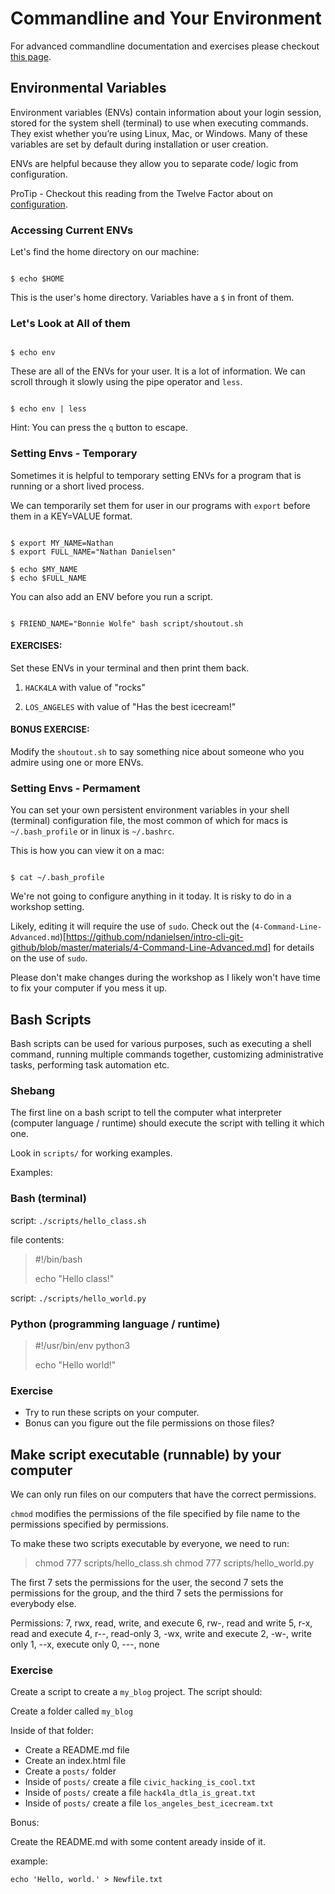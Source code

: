 # Commandline and Your Environment

For advanced commandline documentation and exercises please checkout [this page](
https://github.com/ndanielsen/intro-cli-git-github/blob/master/materials/4-Command-Line-Advanced.md).



## Environmental Variables

Environment variables (ENVs) contain information about your login session, stored for the system shell (terminal) to use when executing commands. They exist whether you’re using Linux, Mac, or Windows. Many of these variables are set by default during installation or user creation.

ENVs are helpful because they allow you to separate code/ logic from configuration. 

ProTip - Checkout this reading from the Twelve Factor about on [configuration](https://12factor.net/config).


### Accessing Current ENVs

Let's find the home directory on our machine:

```

$ echo $HOME

```

This is the user's home directory. Variables have a `$` in front of them.

### Let's Look at All of them

```

$ echo env

```


These are all of the ENVs for your user. It is a lot of information. We can scroll through it slowly using the pipe operator and `less`. 

```

$ echo env | less

```


Hint: You can press the `q` button to escape.


### Setting Envs - Temporary

Sometimes it is helpful to temporary setting ENVs for a program that is running or a short lived process. 

We can temporarily set them for user in our programs with `export` before them in a KEY=VALUE format.

```

$ export MY_NAME=Nathan
$ export FULL_NAME="Nathan Danielsen"

$ echo $MY_NAME
$ echo $FULL_NAME

```


You can also add an ENV before you run a script.

```

$ FRIEND_NAME="Bonnie Wolfe" bash script/shoutout.sh

```


#### EXERCISES:

Set these ENVs in your terminal and then print them back.

1) `HACK4LA` with value of "rocks"


2) `LOS_ANGELES` with value of "Has the best icecream!"


#### BONUS EXERCISE:

Modify the `shoutout.sh` to say something nice about someone who you admire using one or more ENVs.


### Setting Envs - Permament

You can set your own persistent environment variables in your shell (terminal) configuration file, the most common of which for macs is `~/.bash_profile` or in linux is `~/.bashrc`.


This is how you can view it on a mac:

```

$ cat ~/.bash_profile

```


We're not going to configure anything in it today. It is risky to do in a workshop setting.

Likely, editing it will require the use of `sudo`. Check out the (`4-Command-Line-Advanced.md`)[https://github.com/ndanielsen/intro-cli-git-github/blob/master/materials/4-Command-Line-Advanced.md] for details on the use of `sudo`.

Please don't make changes during the workshop as I likely won't have time to fix your computer if you mess it up.


## Bash Scripts

Bash scripts can be used for various purposes, such as executing a shell command, running multiple commands together, customizing administrative tasks, performing task automation etc.

### Shebang

The first line on a bash script to tell the computer what interpreter (computer language / runtime) should execute the script with telling it which one.

Look in `scripts/` for working examples.

Examples:

### Bash (terminal)

script:
`./scripts/hello_class.sh`

file contents:
> #!/bin/bash
>
> echo "Hello class!"


script:
`./scripts/hello_world.py`

### Python (programming language / runtime)

> #!/usr/bin/env python3
>
> echo "Hello world!"


### Exercise

- Try to run these scripts on your computer.
- Bonus can you figure out the file permissions on those files?


## Make script executable (runnable) by your computer

We can only run files on our computers that have the correct permissions. 

`chmod` modifies the permissions of the file specified by file name to the permissions specified by permissions.

To make these two scripts executable by everyone, we need to run:

> chmod 777 scripts/hello_class.sh
> chmod 777 scripts/hello_world.py


The first 7 sets the permissions for the user, the second 7 sets the permissions for the group, and the third 7 sets the permissions for everybody else.


Permissions:
    7, rwx, read, write, and execute
    6, rw-, read and write
    5, r-x, read and execute
    4, r--, read-only
    3, -wx, write and execute
    2, -w-, write only
    1, --x, execute only
    0, ---, none


### Exercise

Create a script to create a `my_blog` project. The script should:

Create a folder called `my_blog`

Inside of that folder:
- Create a README.md file
- Create an index.html file
- Create a `posts/` folder
- Inside of `posts/` create a file  `civic_hacking_is_cool.txt`
- Inside of `posts/` create a file  `hack4la_dtla_is_great.txt`
- Inside of `posts/` create a file  `los_angeles_best_icecream.txt`


Bonus:

Create the README.md with some content aready inside of it.

example:

`echo 'Hello, world.' > Newfile.txt`




